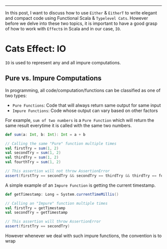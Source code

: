 <!--
.. title: Understanding Either & EitherT
.. slug: understanding-either-eithert
.. date: 2019-10-23 10:11:24 UTC+02:00
.. tags:
.. category:
.. link:
.. description:
.. type: text
-->



---

In this post, I want to discuss how to use `Either` & `EitherT` to write elegant and compact code using Functional Scala & `Typelevel Cats`. However before we delve into these two topics, it is important to have a good grasp of how to work with `Effect`s in Scala and in our case, `IO`.

# Cats Effect: IO

`IO` is used to represent any and all impure computations.

## Pure vs. Impure Computations

In programming, all code/computation/functions can be classified as one of two types:

- `Pure Functions`: Code that will always return same output for same input
- `Impure Functions`: Code whose output can vary based on other factors

For example, `sum of two numbers` is a `Pure Function` which will return the same result everytime it is called with the same two numbers.

```scala
def sum(a: Int, b: Int): Int = a + b

// Calling the same "Pure" function multiple times
val firstTry = sum(1, 2)
val secondTry = sum(1, 2)
val thirdTry = sum(1, 2)
val fourthTry = sum(1, 2)

// This assertion will not throw AssertionError
assert(firstTry == secondTry && secondTry == thirdTry && thirdTry == fourthTry)
```

A simple example of an `Impure Function` is getting the current timestamp.

```scala
def getTimestamp: Long = System.currentTimeMillis()

// Calling an "Impure" function multiple times
val firstTry = getTimestamp
val secondTry = getTimestamp

// This assertion will throw AssertionError
assert(firstTry == secondTry)
```

However whenever we deal with such impure functions, the convention is to wrap
